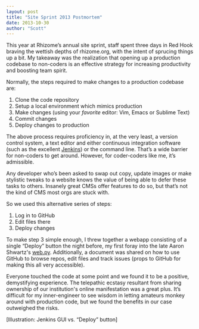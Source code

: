 ```yaml
---
layout: post
title: "Site Sprint 2013 Postmortem"
date: 2013-10-30
author: "Scott"
---
```


This year at Rhizome’s annual site sprint, staff spent three days in Red Hook braving the wettish depths of rhizome.org, with the intent of sprucing things up a bit. My takeaway was the realization that opening up a production codebase to non-coders is an effective strategy for increasing productivity and boosting team spirit.

Normally, the steps required to make changes to a production codebase are:

1. Clone the code repository
2. Setup a local environment which mimics production
3. Make changes (using your *favorite* editor: Vim, Emacs or Sublime Text)
4. Commit changes
5. Deploy changes to production

The above process requires proficiency in, at the very least, a version control system, a text editor and either continuous integration software (such as the excellent [Jenkins](http://jenkins-ci.org/)) or the command line. That’s a wide barrier for non-coders to get around. However, for coder-coders like me, it’s admissible.

<!--more-->

Any developer who’s been asked to swap out copy, update images or make stylistic tweaks to a website knows the value of being able to defer these tasks to others. Insanely great CMSs offer features to do so, but that’s not the kind of CMS most orgs are stuck with.

So we used this alternative series of steps:

1. Log in to GitHub
2. Edit files there
3. Deploy changes

To make step 3 simple enough, I threw together a webapp consisting of a single “Deploy” button the night before, my first foray into the late Aaron Shwartz's [web.py](http://webpy.org/). Additionally, a document was shared on how to use GitHub to browse repos, edit files and track issues (props to GitHub for making this all very accessible).

Everyone touched the code at some point and we found it to be a positive, demystifying experience. The telepathic ecstasy resultant from sharing ownership of our institution's online manifestation was a great plus. It’s difficult for my inner-engineer to see wisdom in letting amateurs monkey around with production code, but we found the benefits in our case outweighed the risks.

[Illustration: Jenkins GUI vs. “Deploy” button]
